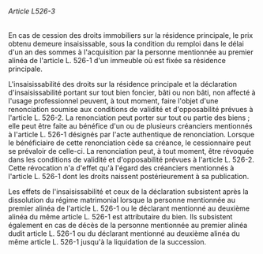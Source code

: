 ###### Article L526-3

En cas de cession des droits immobiliers sur la résidence principale, le prix obtenu demeure insaisissable, sous la condition du remploi dans le délai d'un an des sommes à l'acquisition par la personne mentionnée au premier alinéa de l'article L. 526-1 d'un immeuble où est fixée sa résidence principale.

L'insaisissabilité des droits sur la résidence principale et la déclaration d'insaisissabilité portant sur tout bien foncier, bâti ou non bâti, non affecté à l'usage professionnel peuvent, à tout moment, faire l'objet d'une renonciation soumise aux conditions de validité et d'opposabilité prévues à l'article L. 526-2. La renonciation peut porter sur tout ou partie des biens ; elle peut être faite au bénéfice d'un ou de plusieurs créanciers mentionnés à l'article L. 526-1 désignés par l'acte authentique de renonciation. Lorsque le bénéficiaire de cette renonciation cède sa créance, le cessionnaire peut se prévaloir de celle-ci. La renonciation peut, à tout moment, être révoquée dans les conditions de validité et d'opposabilité prévues à l'article L. 526-2. Cette révocation n'a d'effet qu'à l'égard des créanciers mentionnés à l'article L. 526-1 dont les droits naissent postérieurement à sa publication.

Les effets de l'insaisissabilité et ceux de la déclaration subsistent après la dissolution du régime matrimonial lorsque la personne mentionnée au premier alinéa de l'article L. 526-1 ou le déclarant mentionné au deuxième alinéa du même article L. 526-1 est attributaire du bien. Ils subsistent également en cas de décès de la personne mentionnée au premier alinéa dudit article L. 526-1 ou du déclarant mentionné au deuxième alinéa du même article L. 526-1 jusqu'à la liquidation de la succession.

